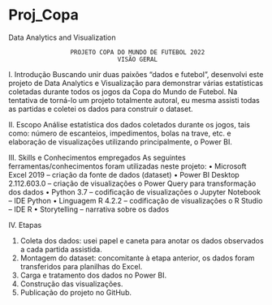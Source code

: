 # Proj_Copa
Data Analytics and Visualization
  
                     PROJETO COPA DO MUNDO DE FUTEBOL 2022
                                  VISÃO GERAL
I.	Introdução
Buscando unir duas paixões “dados e futebol”, desenvolvi este projeto de Data Analytics e Visualização para demonstrar várias 
estatísticas coletadas durante todos os jogos da Copa do Mundo de Futebol. Na tentativa de torná-lo um projeto totalmente autoral, 
eu mesma assisti todas as partidas e coletei os dados para construir o dataset.

II.	Escopo
Análise estatística dos dados coletados durante os jogos, tais como: número de escanteios, impedimentos, bolas na trave, etc. e 
elaboração de visualizações utilizando principalmente, o Power BI.

III.	Skills e Conhecimentos empregados
As seguintes ferramentas/conhecimentos foram utilizadas neste projeto:
•	Microsoft Excel 2019 – criação da fonte de dados (dataset)
•	Power BI Desktop 2.112.603.0 – criação de visualizações
    o Power Query para transformação dos dados
•	Python 3.7 – codificação de visualizações
    o	Jupyter Notebook – IDE Python
•	Linguagem R 4.2.2 – codificação de visualizações
    o	R Studio – IDE R
•	Storytelling – narrativa sobre os dados

IV.	Etapas
1)	Coleta dos dados: usei papel e caneta para anotar os dados observados a cada partida assistida.
2)	Montagem do dataset: concomitante à etapa anterior, os dados foram transferidos para planilhas do Excel.
3)	Carga e tratamento dos dados no Power BI.
4)	Construção das visualizações.
5)	Publicação do projeto no GitHub.

